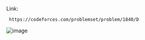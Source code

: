 Link:
```
 https://codeforces.com/problemset/problem/1840/D

```
![image](https://github.com/utkarshkr-creator/Some-Cool-CP-Problems/assets/66742842/2a8efe2e-af79-44fb-abf0-46e0ea00ad4d)


